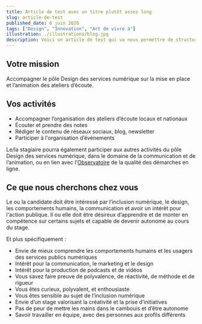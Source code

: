 ```yaml
---
title: Article de test avec un titre plutôt assez long
slug: article-de-test
published_date: 6 juin 2020
tags: ["Design", "Innovation", "Art de vivre à"]
illustration: ./illustrations/blog.jpg
description: Voici un article de test qui va nous permettre de structurer le blog. En un rien de temps.
---
```


## Votre mission
Accompagner le pôle Design des services numérique sur la mise en place et l’animation des ateliers d’écoute.

## Vos activités
* Accompagner l’organisation des ateliers d’écoute locaux et nationaux
* Écouter et prendre des notes
* Rédiger le contenu de réseaux sociaux, blog, newsletter
* Participer à l'organisation d’événements

Le/la stagiaire pourra également participer aux autres activités du pôle Design des services numérique, dans le domaine de la communication et de l’animation, ou en lien avec l'[Observatoire](https://observatoire.numerique.gouv.fr) de la qualité des démarches en ligne.

## Ce que nous cherchons chez vous
Le ou la candidate doit être intéressé par l’inclusion numérique, le design, les comportements humains, la communication et avoir un intérêt pour l'action publique. Il ou elle doit être désireux d’apprendre et de monter en compétence sur certains sujets et capable de devenir autonome au cours du stage.

Et plus spécifiquement :

* Envie de mieux comprendre les comportements humains et les usagers des services publics numériques
* Intérêt pour la communication, le marketing et le design
* Intérêt pour la production de podcasts et de vidéos
* Vous savez faire preuve de polyvalence, de réactivité, de méthode et de rigueur
* Vous êtes curieux, polyvalent, et enthousiaste
* Vous êtes sensible au sujet de l’inclusion numérique
* Envie d’un stage valorisant la créativité et la prise d’initiatives
* Pas de peur de mettre les mains dans le cambouis et d’être autonome
* Savoir travailler en équipe, avec des personnes aux profils différents
